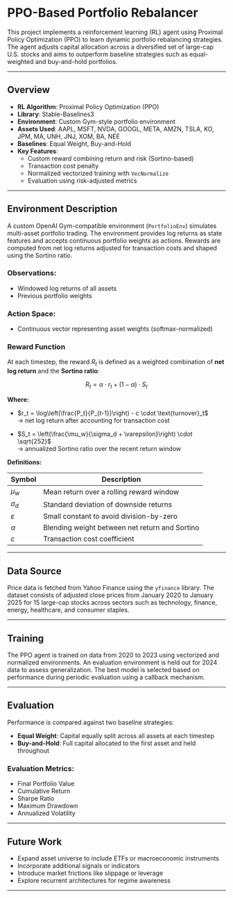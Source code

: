 # PPO-Based Portfolio Rebalancer

This project implements a reinforcement learning (RL) agent using Proximal Policy Optimization (PPO) to learn dynamic portfolio rebalancing strategies. The agent adjusts capital allocation across a diversified set of large-cap U.S. stocks and aims to outperform baseline strategies such as equal-weighted and buy-and-hold portfolios.

---

## Overview

- **RL Algorithm**: Proximal Policy Optimization (PPO)
- **Library**: Stable-Baselines3
- **Environment**: Custom Gym-style portfolio environment
- **Assets Used**: AAPL, MSFT, NVDA, GOOGL, META, AMZN, TSLA, KO, JPM, MA, UNH, JNJ, XOM, BA, NEE
- **Baselines**: Equal Weight, Buy-and-Hold
- **Key Features**:
  - Custom reward combining return and risk (Sortino-based)
  - Transaction cost penalty
  - Normalized vectorized training with `VecNormalize`
  - Evaluation using risk-adjusted metrics

---

## Environment Description

A custom OpenAI Gym-compatible environment (`PortfolioEnv`) simulates multi-asset portfolio trading. The environment provides log returns as state features and accepts continuous portfolio weights as actions. Rewards are computed from net log returns adjusted for transaction costs and shaped using the Sortino ratio.

### Observations:
- Windowed log returns of all assets
- Previous portfolio weights

### Action Space:
- Continuous vector representing asset weights (softmax-normalized)


### Reward Function

At each timestep, the reward $R_t$ is defined as a weighted combination of **net log return** and the **Sortino ratio**:

```math
R_t = \alpha \cdot r_t + (1 - \alpha) \cdot S_t
```


**Where:**

- $r_t = \log\left(\frac{P_t}{P_{t-1}}\right) - c \cdot \text{turnover}_t$  
  → net log return after accounting for transaction cost

- $S_t = \left(\frac{\mu_w}{\sigma_d + \varepsilon}\right) \cdot \sqrt{252}$  
  → annualized Sortino ratio over the recent return window


**Definitions:**

| Symbol        | Description                                      |
|---------------|--------------------------------------------------|
| $\mu_w$      | Mean return over a rolling reward window         |
| $\sigma_d$   | Standard deviation of downside returns           |
| $\varepsilon$| Small constant to avoid division-by-zero         |
| $\alpha$     | Blending weight between net return and Sortino   |
| $c$           | Transaction cost coefficient                     |

---

## Data Source

Price data is fetched from Yahoo Finance using the `yfinance` library. The dataset consists of adjusted close prices from January 2020 to January 2025 for 15 large-cap stocks across sectors such as technology, finance, energy, healthcare, and consumer staples.

---

## Training

The PPO agent is trained on data from 2020 to 2023 using vectorized and normalized environments. An evaluation environment is held out for 2024 data to assess generalization. The best model is selected based on performance during periodic evaluation using a callback mechanism.

---

## Evaluation

Performance is compared against two baseline strategies:

- **Equal Weight**: Capital equally split across all assets at each timestep
- **Buy-and-Hold**: Full capital allocated to the first asset and held throughout

### Evaluation Metrics:
- Final Portfolio Value
- Cumulative Return
- Sharpe Ratio
- Maximum Drawdown
- Annualized Volatility

---

## Future Work

- Expand asset universe to include ETFs or macroeconomic instruments
- Incorporate additional signals or indicators
- Introduce market frictions like slippage or leverage
- Explore recurrent architectures for regime awareness

---
